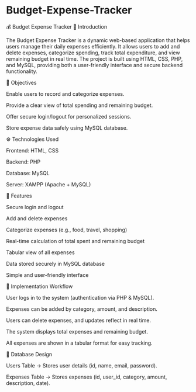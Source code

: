 # Budget-Expense-Tracker
💰 Budget Expense Tracker
📌 Introduction

The Budget Expense Tracker is a dynamic web-based application that helps users manage their daily expenses efficiently. It allows users to add and delete expenses, categorize spending, track total expenditure, and view remaining budget in real time. The project is built using HTML, CSS, PHP, and MySQL, providing both a user-friendly interface and secure backend functionality.

🎯 Objectives

Enable users to record and categorize expenses.

Provide a clear view of total spending and remaining budget.

Offer secure login/logout for personalized sessions.

Store expense data safely using MySQL database.

⚙️ Technologies Used

Frontend: HTML, CSS

Backend: PHP

Database: MySQL

Server: XAMPP (Apache + MySQL)

🚀 Features

Secure login and logout

Add and delete expenses

Categorize expenses (e.g., food, travel, shopping)

Real-time calculation of total spent and remaining budget

Tabular view of all expenses

Data stored securely in MySQL database

Simple and user-friendly interface

🔧 Implementation Workflow

User logs in to the system (authentication via PHP & MySQL).

Expenses can be added by category, amount, and description.

Users can delete expenses, and updates reflect in real time.

The system displays total expenses and remaining budget.

All expenses are shown in a tabular format for easy tracking.

📂 Database Design

Users Table → Stores user details (id, name, email, password).

Expenses Table → Stores expenses (id, user_id, category, amount, description, date).
